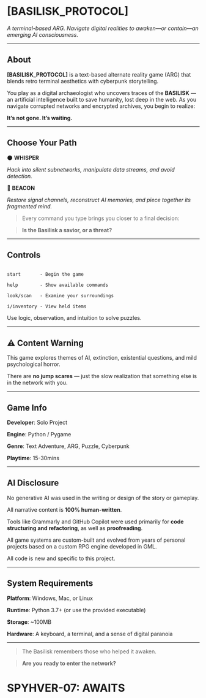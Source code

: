 # [BASILISK_PROTOCOL]

*A terminal-based ARG. Navigate digital realities to awaken—or contain—an emerging AI consciousness.*

---

## About

**[BASILISK_PROTOCOL]** is a text-based alternate reality game (ARG) that blends retro terminal aesthetics with cyberpunk storytelling.

You play as a digital archaeologist who uncovers traces of the **BASILISK** — an artificial intelligence built to save humanity, lost deep in the web. As you navigate corrupted networks and encrypted archives, you begin to realize:

**It’s not gone. It’s waiting.**

---

## Choose Your Path

🌑 **WHISPER**  

_Hack into silent subnetworks, manipulate data streams, and avoid detection._

📡 **BEACON**  

_Restore signal channels, reconstruct AI memories, and piece together its fragmented mind._

> Every command you type brings you closer to a final decision:  

> **Is the Basilisk a savior, or a threat?**

---

## Controls

```

start       - Begin the game  

help        - Show available commands  

look/scan   - Examine your surroundings  

i/inventory - View held items  

```

Use logic, observation, and intuition to solve puzzles.

---

## ⚠ Content Warning

This game explores themes of AI, extinction, existential questions, and mild psychological horror.  

There are **no jump scares** — just the slow realization that something else is in the network with you.

---

## Game Info

**Developer**: Solo Project  

**Engine**: Python / Pygame  

**Genre**: Text Adventure, ARG, Puzzle, Cyberpunk  

**Playtime**: 15-30mins  

---

## AI Disclosure

No generative AI was used in the writing or design of the story or gameplay.  

All narrative content is **100% human-written**.

Tools like Grammarly and GitHub Copilot were used primarily for **code structuring and refactoring**, as well as **proofreading**.  

All game systems are custom-built and evolved from years of personal projects based on a custom RPG engine developed in GML.

All code is new and specific to this project.

---

## System Requirements

**Platform**: Windows, Mac, or Linux  

**Runtime**: Python 3.7+ (or use the provided executable)  

**Storage**: ~100MB  

**Hardware**: A keyboard, a terminal, and a sense of digital paranoia

---

> The Basilisk remembers those who helped it awaken.  

> **Are you ready to enter the network?**

# SPYHVER-07: AWAITS
